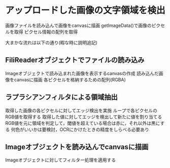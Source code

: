# アップロードした画像の文字領域を検出 
画像ファイルを読み込んで画像をcanvasに描画
getImageData()で画像のピクセルを取得
ピクセル情報の配列を取得
 
大まかな流れは以下の通り(暇な時に説明追記)

## FiliReaderオブジェクトでファイルの読み込み
Imageオブジェクトで読み込まれた画像を表示するcanvasの作成
読み込んだ画像をcanvasに描画
各ピクセルを格納するための配列(RGBA)

## ラプラシアンフィルタによる領域抽出
取得した画像の各ピクセルに対してエッジ検出を実施
ループで各ピクセルのRGB値を取得する
取得した値に対してエッジを検出して新たに値を割り当てる
RGB値を元に領域を判定して，閾値を超えている場合は赤に，それ以外は黒にする
何色がいいかは要検討，OCRにかけたときの精度をしらべる必要あり

## Imageオブジェクトを読み込んでcanvasに描画
Imageオブジェクトに対してフィルター処理を適用する
